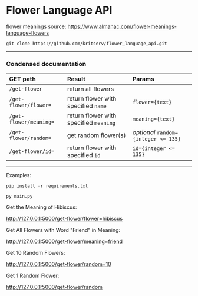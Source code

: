 # Flower Language API

flower meanings source: https://www.almanac.com/flower-meanings-language-flowers

```
git clone https://github.com/kritserv/flower_language_api.git
```

---

### Condensed documentation

| GET path               | Result                                 | Params                               |
| :--------------------- | :------------------------------------- | :----------------------------------- |
| `/get-flower`          | return all flowers                     |                                      |
| `/get-flower/flower=`  | return flower with specified `name`    | `flower={text}`                      |
| `/get-flower/meaning=` | return flower with specified `meaning` | `meaning={text}`                     |
| `/get-flower/random=`  | get random flower(s)                     | _optional_ `random={integer <= 135}` |
| `/get-flower/id=`      | return flower with specified `id`      | `id={integer <= 135}`                |

---

Examples:

```
pip install -r requirements.txt
```

```
py main.py
```

Get the Meaning of Hibiscus:

http://127.0.0.1:5000/get-flower/flower=hibiscus

Get All Flowers with Word "Friend" in Meaning:

http://127.0.0.1:5000/get-flower/meaning=friend

Get 10 Random Flowers:

http://127.0.0.1:5000/get-flower/random=10

Get 1 Random Flower:

http://127.0.0.1:5000/get-flower/random
